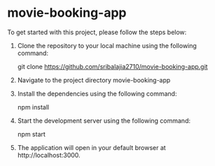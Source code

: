 # movie-booking-app

To get started with this project, please follow the steps below:

1. Clone the repository to your local machine using the following command:

   git clone https://github.com/sribalajia2710/movie-booking-app.git

2. Navigate to the project directory movie-booking-app
3. Install the dependencies using the following command:

   npm install

4. Start the development server using the following command:

   npm start

5. The application will open in your default browser at http://localhost:3000.
